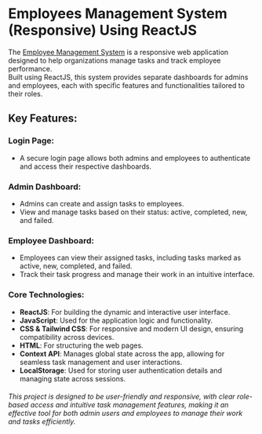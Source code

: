 # Employees Management System (Responsive) Using ReactJS

The [Employee Management System](https://my-employees-management-system.netlify.app/) is a responsive web application designed to help organizations manage tasks and track employee performance.<br> Built using ReactJS, this system provides separate dashboards for admins and employees, each with specific features and functionalities tailored to their roles.<br>

## Key Features:
### Login Page: 
- A secure login page allows both admins and employees to authenticate and access their respective dashboards.
### Admin Dashboard:
- Admins can create and assign tasks to employees.
- View and manage tasks based on their status: active, completed, new, and failed.
### Employee Dashboard:
- Employees can view their assigned tasks, including tasks marked as active, new, completed, and failed.
- Track their task progress and manage their work in an intuitive interface.
### Core Technologies:
- **ReactJS**: For building the dynamic and interactive user interface.
- **JavaScript**: Used for the application logic and functionality.
- **CSS & Tailwind CSS**: For responsive and modern UI design, ensuring compatibility across devices.
- **HTML**: For structuring the web pages.
- **Context API**: Manages global state across the app, allowing for seamless task management and user interactions.
- **LocalStorage**: Used for storing user authentication details and managing state across sessions.<br>
###### This project is designed to be user-friendly and responsive, with clear role-based access and intuitive task management features, making it an effective tool for both admin users and employees to manage their work and tasks efficiently.
